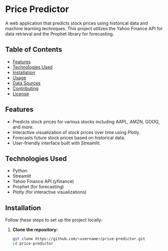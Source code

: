 # Price Predictor

A web application that predicts stock prices using historical data and machine learning techniques. This project utilizes the Yahoo Finance API for data retrieval and the Prophet library for forecasting.

## Table of Contents

- [Features](#features)
- [Technologies Used](#technologies-used)
- [Installation](#installation)
- [Usage](#usage)
- [Data Sources](#data-sources)
- [Contributing](#contributing)
- [License](#license)

## Features

- Predicts stock prices for various stocks including AAPL, AMZN, GOOG, and more.
- Interactive visualization of stock prices over time using Plotly.
- Forecasts future stock prices based on historical data.
- User-friendly interface built with Streamlit.

## Technologies Used

- Python
- Streamlit
- Yahoo Finance API (yfinance)
- Prophet (for forecasting)
- Plotly (for interactive visualizations)

## Installation

Follow these steps to set up the project locally:

1. **Clone the repository:**
   ```bash
   git clone https://github.com/<username>/price-predictor.git
   cd price-predictor
